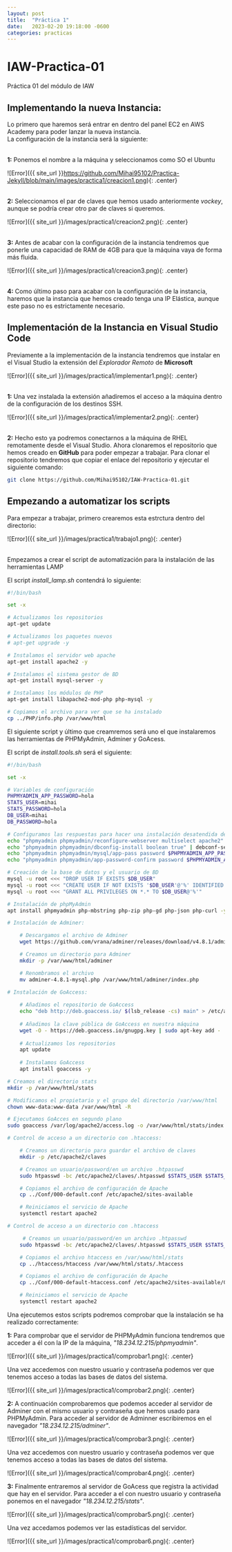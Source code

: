 ```yaml
---
layout: post
title:  "Práctica 1"
date:   2023-02-20 19:18:00 -0600
categories: practicas
---
```

# IAW-Practica-01
Práctica 01 del módulo de IAW

## Implementando la nueva Instancia:
Lo primero que haremos será entrar en dentro del panel EC2 en AWS Academy para poder lanzar la nueva instancia.
\
La configuración de la instancia será la siguiente:

\
__1:__ Ponemos el nombre a la máquina y seleccionamos como SO el Ubuntu

![Error]({{ site_url }}https://github.com/Mihai95102/Practica-Jekyll/blob/main/images/practica1/creacion1.png){: .center}

\
__2:__ Seleccionamos el par de claves que hemos usado anteriormente *vockey*, aunque se podría crear otro par de claves si queremos.

![Error]({{ site_url }}/images/practica1/creacion2.png){: .center}

\
__3:__ Antes de acabar con la configuración de la instancia tendremos que ponerle una capacidad de RAM de 4GB para que la máquina vaya de forma más fluida.

![Error]({{ site_url }}/images/practica1/creacion3.png){: .center}

\
__4:__ Como último paso para acabar con la configuración de la instancia, haremos que la instancia que hemos creado tenga una IP Elástica, aunque este paso no es estrictamente necesario.


## Implementación de la Instancia en Visual Studio Code

Previamente a la implementación de la instancia tendremos que instalar en el Visual Studio la extensión del *Explorador Remoto* de __Microsoft__

![Error]({{ site_url }}/images/practica1/implementar1.png){: .center}

\
__1:__ Una vez instalada la extensión añadiremos el acceso a la máquina dentro de la configuración de los destinos SSH.

![Error]({{ site_url }}/images/practica1/implementar2.png){: .center}

\
__2:__ Hecho esto ya podremos conectarnos a la máquina de RHEL remotamente desde el Visual Studio. Ahora clonaremos el repositorio que hemos creado en __GitHub__ para poder empezar a trabajar. Para clonar el repositorio tendremos que copiar el enlace del repositorio y ejecutar el siguiente comando:

```bash
git clone https://github.com/Mihai95102/IAW-Practica-01.git
```

## Empezando a automatizar los scripts

Para empezar a trabajar, primero crearemos esta estrctura dentro del directorio:

![Error]({{ site_url }}/images/practica1/trabajo1.png){: .center}

\
Empezamos a crear el script de automatización para la instalación de las herramientas LAMP

El script *install_lamp.sh* contendrá lo siguiente:

```bash
#!/bin/bash

set -x

# Actualizamos los repositorios
apt-get update

# Actualizamos los paquetes nuevos
# apt-get upgrade -y

# Instalamos el servidor web apache
apt-get install apache2 -y

# Instalamos el sistema gestor de BD
apt-get install mysql-server -y

# Instalamos los módulos de PHP
apt-get install libapache2-mod-php php-mysql -y

# Copiamos el archivo para ver que se ha instalado
cp ../PHP/info.php /var/www/html
```

El siguiente script y último que creamremos será uno el que instalaremos las herramientas de PHPMyAdmin, Adminer y GoAcess.

El script de *install.tools.sh* será el siguiente:

```bash
#!/bin/bash

set -x

# Variables de configuración
PHPMYADMIN_APP_PASSWORD=hola
STATS_USER=mihai
STATS_PASSWORD=hola
DB_USER=mihai
DB_PASSWORD=hola

# Configuramos las respuestas para hacer una instalación desatendida de phpMyAdmin
echo "phpmyadmin phpmyadmin/reconfigure-webserver multiselect apache2" | debconf-set-selections
echo "phpmyadmin phpmyadmin/dbconfig-install boolean true" | debconf-set-selections
echo "phpmyadmin phpmyadmin/mysql/app-pass password $PHPMYADMIN_APP_PASSWORD" | debconf-set-selections
echo "phpmyadmin phpmyadmin/app-password-confirm password $PHPMYADMIN_APP_PASSWORD" | debconf-set-selections

# Creación de la base de datos y el usuario de BD
mysql -u root <<< "DROP USER IF EXISTS $DB_USER"
mysql -u root <<< "CREATE USER IF NOT EXISTS '$DB_USER'@'%' IDENTIFIED BY '$DB_PASSWORD'"
mysql -u root <<< "GRANT ALL PRIVILEGES ON *.* TO $DB_USER@'%'"

# Instalación de phpMyAdmin
apt install phpmyadmin php-mbstring php-zip php-gd php-json php-curl -y

# Instalación de Adminer:

    # Descargamos el archivo de Adminer
    wget https://github.com/vrana/adminer/releases/download/v4.8.1/adminer-4.8.1-mysql.php

    # Creamos un directorio para Adminer
    mkdir -p /var/www/html/adminer

    # Renombramos el archivo
    mv adminer-4.8.1-mysql.php /var/www/html/adminer/index.php

# Instalación de GoAccess:
    
    # Añadimos el repositorio de GoAccess
    echo "deb http://deb.goaccess.io/ $(lsb_release -cs) main" > /etc/apt/sources.list.d/goaccess.list
    
    # Añadimos la clave pública de GoAccess en nuestra máquina
    wget -O - https://deb.goaccess.io/gnugpg.key | sudo apt-key add -
    
    # Actualizamos los repositorios
    apt update
    
    # Instalamos GoAccess
    apt install goaccess -y

# Creamos el directorio stats
mkdir -p /var/www/html/stats

# Modificamos el propietario y el grupo del directorio /var/www/html
chown www-data:www-data /var/www/html -R

# Ejecutamos GoAcces en segundo plano
sudo goaccess /var/log/apache2/access.log -o /var/www/html/stats/index.html --log-format=COMBINED --real-time-html --daemonize

# Control de acceso a un directorio con .htaccess:

    # Creamos un directorio para guardar el archivo de claves
    mkdir -p /etc/apache2/claves

    # Creamos un usuario/password/en un archivo .htpasswd
    sudo htpasswd -bc /etc/apache2/claves/.htpasswd $STATS_USER $STATS_PASSWORD

    # Copiamos el archivo de configuración de Apache
    cp ../Conf/000-default.conf /etc/apache2/sites-available

    # Reiniciamos el servicio de Apache
    systemctl restart apache2

# Control de acceso a un directorio con .htaccess

     # Creamos un usuario/password/en un archivo .htpasswd
    sudo htpasswd -bc /etc/apache2/claves/.htpasswd $STATS_USER $STATS_PASSWORD

    # Copiamos el archivo htaccess en /var/www/html/stats
    cp ../htaccess/htaccess /var/www/html/stats/.htaccess

    # Copiamos el archivo de configuración de Apache
    cp ../Conf/000-default-htaccess.conf /etc/apache2/sites-available/000-default.conf

    # Reiniciamos el servicio de Apache
    systemctl restart apache2
```

Una ejecutemos estos scripts podremos comprobar que la instalación se ha realizado correctamente:

__1:__ Para comprobar que el servidor de PHPMyAdmin funciona tendremos que acceder a él con la IP de la máquina, *"18.234.12.215/phpmyadmin"*.

![Error]({{ site_url }}/images/practica1/comprobar1.png){: .center}

Una vez accedemos con nuestro usuario y contraseña podemos ver que tenemos acceso a todas las bases de datos del sistema.

![Error]({{ site_url }}/images/practica1/comprobar2.png){: .center}

__2:__ A continuación comprobaremos que podemos acceder al servidor de Adminer con el mismo usuario y contraseña que hemos usado para PHPMyAdmin. Para acceder al servidor de Adminner escribiremos en el navegador *"18.234.12.215/adminer"*.

![Error]({{ site_url }}/images/practica1/comprobar3.png){: .center}

Una vez accedemos con nuestro usuario y contraseña podemos ver que tenemos acceso a todas las bases de datos del sistema.

![Error]({{ site_url }}/images/practica1/comprobar4.png){: .center}

__3:__ Finalmente entraremos al servidor de GoAcess que registra la actividad que hay en el servidor. Para acceder a el con nuestro usuario y contraseña ponemos en el navegador *"18.234.12.215/stats"*.

![Error]({{ site_url }}/images/practica1/comprobar5.png){: .center}

Una vez accedamos podemos ver las estadísticas del servidor.

![Error]({{ site_url }}/images/practica1/comprobar6.png){: .center}